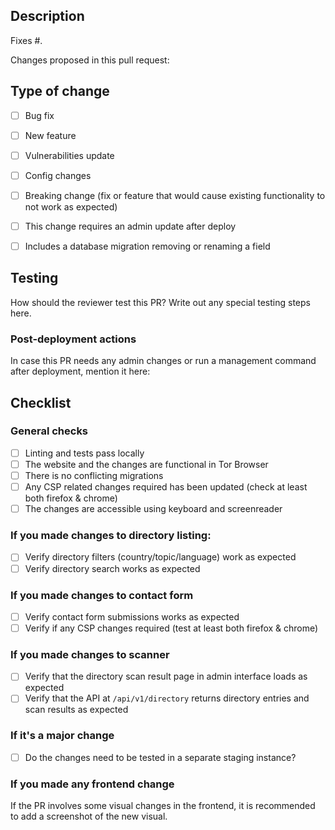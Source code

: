 ## Description

<!-- If this is a deploy PR, please append `?template=deploy.md` to the current URL -->

Fixes #.

Changes proposed in this pull request:

## Type of change

- [ ] Bug fix
- [ ] New feature
- [ ] Vulnerabilities update
- [ ] Config changes
- [ ] Breaking change (fix or feature that would cause existing functionality to not work as expected)
- [ ] This change requires an admin update after deploy
- [ ] Includes a database migration removing  or renaming a field


## Testing

How should the reviewer test this PR?
Write out any special testing steps here.

### Post-deployment actions

In case this PR needs any admin changes or run a management command after deployment, mention it here:

## Checklist

### General checks

- [ ] Linting and tests pass locally
- [ ] The website and the changes are functional in Tor Browser
- [ ] There is no conflicting migrations
- [ ] Any CSP related changes required has been updated (check at least both firefox & chrome)
- [ ] The changes are accessible using keyboard and screenreader

### If you made changes to directory listing:

- [ ] Verify directory filters (country/topic/language) work as expected
- [ ] Verify directory search works as expected

### If you made changes to contact form

- [ ] Verify contact form submissions works as expected
- [ ] Verify if any CSP changes required (test at least both firefox & chrome)

### If you made changes to scanner

- [ ] Verify that the directory scan result page in admin interface loads as expected
- [ ] Verify that the API at `/api/v1/directory` returns directory entries and scan results as expected

### If it's a major change

- [ ] Do the changes need to be tested in a separate staging instance?

### If you made any frontend change

If the PR involves some visual changes in the frontend, it is recommended to add a screenshot of the new visual.
